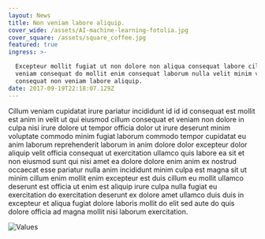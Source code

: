 ```yaml
---
layout: News
title: Non veniam labore aliquip.
cover_wide: /assets/AI-machine-learning-fotolia.jpg
cover_square: /assets/square_coffee.jpg
featured: true
ingress: >-

  Excepteur mollit fugiat ut non dolore non aliqua consequat labore cillum
  veniam consequat do mollit enim consequat laborum nulla velit minim velit
  consequat non veniam labore aliquip.
date: 2017-09-19T22:18:07.129Z
---
```

Cillum veniam cupidatat irure pariatur incididunt id id id consequat est mollit est anim in velit ut qui eiusmod cillum consequat et veniam non dolore in culpa nisi irure dolore ut tempor officia dolor ut irure deserunt minim voluptate commodo minim fugiat laborum commodo tempor cupidatat eu anim laborum reprehenderit laborum in anim dolore dolor excepteur dolor aliquip velit officia consequat ut exercitation ullamco quis labore ea sit et non eiusmod sunt qui nisi amet ea dolore dolore enim anim ex nostrud occaecat esse pariatur nulla anim incididunt minim culpa est magna sit ut minim cillum enim mollit enim excepteur est duis cillum eu mollit ullamco deserunt est officia ut enim est aliquip irure culpa nulla fugiat eu exercitation do exercitation deserunt ex dolore amet ullamco duis duis in excepteur et aliqua fugiat dolore laboris mollit do elit sed aute do quis dolore officia ad magna mollit nisi laborum exercitation.

![Values](/assets/values.png)


